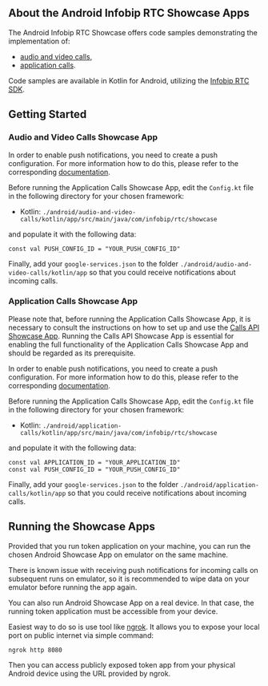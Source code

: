 ## About the Android Infobip RTC Showcase Apps

The Android Infobip RTC Showcase offers code samples demonstrating the implementation of:

- [audio and video calls](https://github.com/infobip/infobip-rtc-showcase/tree/master/android/audio-and-video-calls),
- [application calls](https://github.com/infobip/infobip-rtc-showcase/tree/master/android/application-calls).

Code samples are available in Kotlin for Android, utilizing the
[Infobip RTC SDK](https://github.com/infobip/infobip-rtc-android).

## Getting Started

### Audio and Video Calls Showcase App

In order to enable push notifications, you need to create a push configuration. For more information how to do
this, please refer to the
corresponding [documentation](https://www.infobip.com/docs/voice-and-video/webrtc#declare-a-webrtc-application-getstartedwith-rtc-sdk).

Before running the Application Calls Showcase App, edit the `Config.kt` file in the following directory for your chosen
framework:

- Kotlin: `./android/audio-and-video-calls/kotlin/app/src/main/java/com/infobip/rtc/showcase`

and populate it with the following data:

```
const val PUSH_CONFIG_ID = "YOUR_PUSH_CONFIG_ID"
```

Finally, add your `google-services.json` to the folder `./android/audio-and-video-calls/kotlin/app` so that you could
receive notifications about incoming calls.

### Application Calls Showcase App

Please note that, before running the Application Calls Showcase App, it is necessary to consult the instructions on how
to set up and use the
[Calls API Showcase App](https://github.com/infobip/infobip-rtc-showcase/tree/master/calls-api-showcase). Running the
Calls API Showcase App is essential for enabling the full functionality of the Application Calls Showcase App and
should be regarded as its prerequisite.

In order to enable push notifications, you need to create a push configuration. For more information how to do
this, please refer to the
corresponding [documentation](https://www.infobip.com/docs/voice-and-video/webrtc#declare-a-webrtc-application-getstartedwith-rtc-sdk).

Before running the Application Calls Showcase App, edit the `Config.kt` file in the following directory for your chosen
framework:

- Kotlin: `./android/application-calls/kotlin/app/src/main/java/com/infobip/rtc/showcase`

and populate it with the following data:

```
const val APPLICATION_ID = "YOUR_APPLICATION_ID"
const val PUSH_CONFIG_ID = "YOUR_PUSH_CONFIG_ID"
```

Finally, add your `google-services.json` to the folder `./android/application-calls/kotlin/app` so that you could
receive notifications about incoming calls.

## Running the Showcase Apps

Provided that you run token application on your machine, you can run the chosen Android Showcase App on emulator on the
same machine.

There is known issue with receiving push notifications for incoming calls on subsequent runs on emulator, so it is
recommended to wipe data on your emulator before running the app again.

You can also run Android Showcase App on a real device. In that case, the running token application must be accessible
from your device.

Easiest way to do so is use tool like [ngrok](https://ngrok.com/). It allows you to expose your local port on public
internet via simple command:

```shell
ngrok http 8080
```

Then you can access publicly exposed token app from your physical Android device using the URL provided by ngrok.